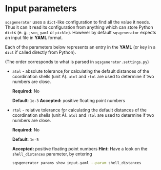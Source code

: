 # Input parameters

`sqsgenerator` uses a `dict`-like configuration to find all the value it needs. Thus it can it read its configuration from anything which can store Python `dict`s (e. g. `json`, `yaml` or `pickle`). However by default `sqsgenerator` expects an input file in **YAML** format. 

Each of the parameters below represents an entry in the **YAML** (or key in a `dict` if called directly from Python).

(The order corresponds to what is parsed in `sqsgenerator.settings.py`)

- `atol` - absolute tolerance for calculating the default distances of the coordination shells (unit $\text{\AA}$). `atol` and `rtol` are used to determine if two numbers are close.

  **Required:** No

  **Default**: `1e-3`
  **Accepted:** positive floating point numbers

* `rtol` - relative tolerance for calculating the default distances of the coordination shells (unit $\text{\AA}$​​​​). `atol` and `rtol` are used to determine if two numbers are close.

  **Required:** No

  **Default**: `1e-5`

  **Accepted:** positive floating point numbers
  **Hint:** Have a look on the `shell_distances` parameter, by entering

  ```bash
  sqsgenerator params show input.yaml --param shell_distances
  ```

  